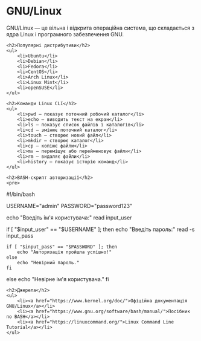 <!DOCTYPE html>
<html lang="uk">
<head>
    <meta charset="UTF-8">
    <meta name="viewport" content="width=device-width, initial-scale=1.0">
    <title>Інформація про GNU/Linux</title>
</head>
<body>
    <h1>GNU/Linux</h1>
    <p>GNU/Linux — це вільна і відкрита операційна система, що складається з ядра Linux і програмного забезпечення GNU.</p>

    <h2>Популярні дистрибутиви</h2>
    <ul>
        <li>Ubuntu</li>
        <li>Debian</li>
        <li>Fedora</li>
        <li>CentOS</li>
        <li>Arch Linux</li>
        <li>Linux Mint</li>
        <li>openSUSE</li>
    </ul>

    <h2>Команди Linux CLI</h2>
    <ul>
        <li>pwd — показує поточний робочий каталог</li>
        <li>echo — виводить текст на екран</li>
        <li>ls — показує список файлів і каталогів</li>
        <li>cd — змінює поточний каталог</li>
        <li>touch — створює новий файл</li>
        <li>mkdir — створює каталог</li>
        <li>cp — копіює файли</li>
        <li>mv — переміщує або перейменовує файли</li>
        <li>rm — видаляє файли</li>
        <li>history — показує історію команд</li>
    </ul>

    <h2>BASH-скрипт авторизації</h2>
    <pre>
#!/bin/bash

USERNAME="admin"
PASSWORD="password123"

echo "Введіть ім'я користувача:"
read input_user

if [ "$input_user" == "$USERNAME" ]; then
    echo "Введіть пароль:"
    read -s input_pass
    
    if [ "$input_pass" == "$PASSWORD" ]; then
        echo "Авторизація пройшла успішно!"
    else
        echo "Невірний пароль."
    fi
else
    echo "Невірне ім'я користувача."
fi
    </pre>
    
    <h2>Джерела</h2>
    <ul>
        <li><a href="https://www.kernel.org/doc/">Офіційна документація GNU/Linux</a></li>
        <li><a href="https://www.gnu.org/software/bash/manual/">Посібник по BASH</a></li>
        <li><a href="https://linuxcommand.org/">Linux Command Line Tutorial</a></li>
    </ul>
</body>
</html>
